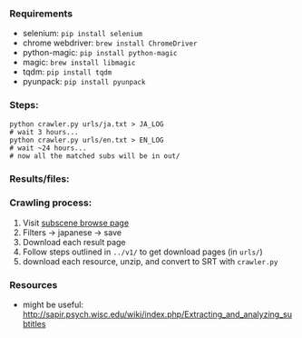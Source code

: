 

### Requirements

* selenium: `pip install selenium`
* chrome webdriver: `brew install ChromeDriver`
* python-magic: `pip install python-magic`
* magic: `brew install libmagic`
* tqdm: `pip install tqdm`
* pyunpack: `pip install pyunpack`

### Steps:

```
python crawler.py urls/ja.txt > JA_LOG
# wait 3 hours...
python crawler.py urls/en.txt > EN_LOG
# wait ~24 hours...
# now all the matched subs will be in out/
```

### Results/files:


### Crawling process:

1. Visit [subscene browse page](https://subscene.com/browse)
2. Filters -> japanese -> save
3. Download each result page
4. Follow steps outlined in `../v1/` to get download pages (in `urls/`)
5. download each resource, unzip, and convert to SRT with `crawler.py`


### Resources

* might be useful: http://sapir.psych.wisc.edu/wiki/index.php/Extracting_and_analyzing_subtitles
